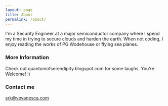 ```yaml
---
layout: page
title: About
permalink: /about/
---
```


I'm a Security Engineer at a major semiconductor company where I spend my time in trying to secure clouds and harden the earth. When not coding, I enjoy reading the works of PG Wodehouse or flying sea planes.  

### More Information

Check out quantumofserendipity.blogspot.com for some laughs. You're Welcome! :) 

### Contact me

[srk@vevanesca.com](mailto:email@domain.com)

